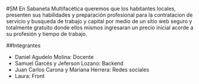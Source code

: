 #SM
En Sabaneta Multifacética queremos que los habitantes  locales, presenten sus habilidades y preparación profesional para la contratacion de servicio y busqueda de trabajo y capital por medio de un sitio web seguro y totalmente gratuito donde ellos mismos ingresaran un  precio inicial acorde a su profesión y tiempo de trabajo.

##Integrantes
- Daniel Agudelo Molina: Docente
- Samuel Garcés y Jeferson Lozano: Backend
- Juan Carlos Carona y Mariana Herrera: Redes sociales
- Laura: Front

